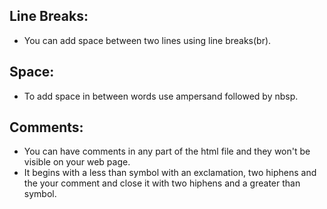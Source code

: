 ## Line Breaks:
- You can add space between two lines using line breaks(br).

## Space:
- To add space in between words use ampersand followed by nbsp.

## Comments:
- You can have comments in any part of the html file and they won't be visible on your web page.
- It begins with a less than symbol with an exclamation, two hiphens and the your comment and close it with two hiphens and a greater than symbol.
